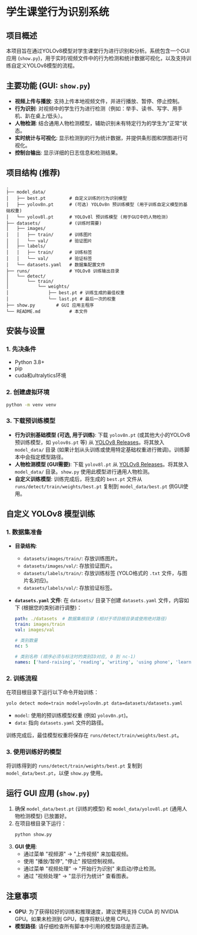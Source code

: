 # 学生课堂行为识别系统

## 项目概述

本项目旨在通过YOLOv8模型对学生课堂行为进行识别和分析。系统包含一个GUI应用 (`show.py`)，用于实时/视频文件中的行为检测和统计数据可视化，以及支持训练自定义YOLOv8模型的流程。

## 主要功能 (GUI: `show.py`)

*   **视频上传与播放**: 支持上传本地视频文件，并进行播放、暂停、停止控制。
*   **行为识别**: 对视频中的学生行为进行检测（例如：举手、读书、写字、用手机、趴在桌上/低头）。
*   **人物检测**: 结合通用人物检测模型，辅助识别未有特定行为的学生为"正常"状态。
*   **实时统计与可视化**: 显示检测到的行为统计数据，并提供条形图和饼图进行可视化。
*   **控制台输出**: 显示详细的日志信息和检测结果。

## 项目结构 (推荐)

```
.
├── model_data/
│   ├── best.pt         # 自定义训练的行为识别模型
│   ├── yolov8n.pt      # (可选) YOLOv8n 预训练模型 (用于训练自定义模型的基础权重)
│   └── yolov8l.pt      # YOLOv8l 预训练模型 (用于GUI中的人物检测)
├── datasets/           # (训练时需要)
│   ├── images/
│   │   ├── train/      # 训练图片
│   │   └── val/        # 验证图片
│   ├── labels/
│   │   ├── train/      # 训练标签
│   │   └── val/        # 验证标签
│   └── datasets.yaml   # 数据集配置文件
├── runs/               # YOLOv8 训练输出目录
│   └── detect/
│       └── train/
│           └── weights/
│               ├── best.pt # 训练生成的最佳权重
│               └── last.pt # 最后一次的权重
├── show.py        # GUI 应用主程序
└── README.md           # 本文件
```

## 安装与设置

### 1. 先决条件

*   Python 3.8+
*   pip
*   cuda和ultralytics环境

### 2. 创建虚拟环境

```bash
python -m venv venv
```
### 3. 下载预训练模型

*   **行为识别基础模型 (可选, 用于训练)**: 下载 `yolov8n.pt` (或其他大小的YOLOv8预训练模型，如 `yolov8s.pt` 等) 从 [YOLOv8 Releases](https://github.com/ultralytics/assets/releases)。将其放入 `model_data/` 目录 (如果计划从头训练或使用特定基础权重进行微调)。训练脚本中会指定模型路径。
*   **人物检测模型 (GUI需要)**: 下载 `yolov8l.pt` 从 [YOLOv8 Releases](https://github.com/ultralytics/assets/releases)。将其放入 `model_data/` 目录。`show.py` 使用此模型进行通用人物检测。
*   **自定义训练模型**: 训练完成后，将生成的 `best.pt` 文件从 `runs/detect/train/weights/best.pt` 复制到 `model_data/best.pt` 供GUI使用。

## 自定义 YOLOv8 模型训练 

### 1. 数据集准备

*   **目录结构**:
    *   `datasets/images/train/`: 存放训练图片。
    *   `datasets/images/val/`: 存放验证图片。
    *   `datasets/labels/train/`: 存放训练标签 (YOLO格式的 `.txt` 文件，与图片名对应)。
    *   `datasets/labels/val/`: 存放验证标签。
*   **`datasets.yaml` 文件**: 在 `datasets/` 目录下创建 `datasets.yaml` 文件，内容如下 (根据您的类别进行调整)：

    ```yaml
    path: ./datasets  # 数据集根目录 (相对于项目根目录或使用绝对路径)
    train: images/train  
    val: images/val  
    
    # 类别数量
    nc: 5
    
    # 类别名称 (顺序必须与标注时的类别ID对应, 0 到 nc-1)
    names: ['hand-raising', 'reading', 'writing', 'using phone', 'learning over the table']
    ```

### 2. 训练流程

在项目根目录下运行以下命令开始训练：
```bash
yolo detect mode=train model=yolov8n.pt data=datasets/datasets.yaml 
```
*   `model`: 使用的预训练模型权重 (例如 `yolov8n.pt`)。
*   `data`: 指向 `datasets.yaml` 文件的路径。

训练完成后，最佳模型权重将保存在 `runs/detect/train/weights/best.pt`。

### 3. 使用训练好的模型

将训练得到的 `runs/detect/train/weights/best.pt` 复制到 `model_data/best.pt`，以便 `show.py` 使用。

## 运行 GUI 应用 (`show.py`)

1.  确保 `model_data/best.pt` (训练的模型) 和 `model_data/yolov8l.pt` (通用人物检测模型) 已放置好。
2.  在项目根目录下运行：
    ```bash
    python show.py
    ```
3.  **GUI 使用**:
    *   通过菜单 "视频源" -> "上传视频" 来加载视频。
    *   使用 "播放/暂停", "停止" 按钮控制视频。
    *   通过菜单 "视频处理" -> "开始行为识别" 来启动/停止检测。
    *   通过 "视频处理" -> "显示行为统计" 查看图表。

## 注意事项
*   **GPU**: 为了获得较好的训练和推理速度，建议使用支持 CUDA 的 NVIDIA GPU。如果未检测到 GPU，程序将默认使用 CPU。
*   **模型路径**: 请仔细检查所有脚本中引用的模型路径是否正确。
